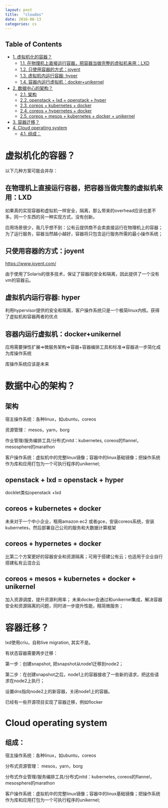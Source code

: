 ```yaml
---
layout: post
title:  "cloudos"
date: 2016-06-13
categories: cs
---
```


<div id="table-of-contents">
<h2>Table of Contents</h2>
<div id="text-table-of-contents">
<ul>
<li><a href="#sec-1">1. 虚拟机化的容器？</a>
<ul>
<li><a href="#sec-1-1">1.1. 在物理机上直接运行容器，把容器当做完整的虚拟机来用：LXD</a></li>
<li><a href="#sec-1-2">1.2. 只使用容器的方式：joyent</a></li>
<li><a href="#sec-1-3">1.3. 虚拟机内运行容器: hyper</a></li>
<li><a href="#sec-1-4">1.4. 容器内运行虚拟机：docker+unikernel</a></li>
</ul>
</li>
<li><a href="#sec-2">2. 数据中心的架构？</a>
<ul>
<li><a href="#sec-2-1">2.1. 架构</a></li>
<li><a href="#sec-2-2">2.2. openstack + lxd  = openstack + hyper</a></li>
<li><a href="#sec-2-3">2.3. coreos + kubernetes + docker</a></li>
<li><a href="#sec-2-4">2.4. coreos + hypernetes + docker</a></li>
<li><a href="#sec-2-5">2.5. coreos + mesos + kubernetes + docker + unikernel</a></li>
</ul>
</li>
<li><a href="#sec-3">3. 容器迁移？</a></li>
<li><a href="#sec-4">4. Cloud operating system</a>
<ul>
<li><a href="#sec-4-1">4.1. 组成：</a></li>
</ul>
</li>
</ul>
</div>
</div>

# 虚拟机化的容器？<a id="sec-1" name="sec-1"></a>

以下几种方案可能会并存：

## 在物理机上直接运行容器，把容器当做完整的虚拟机来用：LXD<a id="sec-1-1" name="sec-1-1"></a>

如果真的实现容器和虚拟机一样安全，隔离，那么带来的overhead应该也差不多。同一个东西的另一种实现方式，没有创新。

应用场景很少，我几乎想不到：公有云提供商不会卖直接运行在物理机上的容器；为了运行服务，容器当然越小越好，容器将只包含运行服务所需的最小操作系统；

## 只使用容器的方式：joyent<a id="sec-1-2" name="sec-1-2"></a>

<https://www.joyent.com/>

由于使用了Solaris的很多技术，保证了容器的安全和隔离，因此提供了一个没有vm的容器云。

## 虚拟机内运行容器: hyper<a id="sec-1-3" name="sec-1-3"></a>

利用hypervisor提供的安全和隔离，客户操作系统只是一个极简linux内核。获得了虚拟机和容器两者的优点

## 容器内运行虚拟机：docker+unikernel<a id="sec-1-4" name="sec-1-4"></a>

应用需要弹性扩展=>微服务架构=>容器+容器编排工具和标准=>容器进一步简化成为库操作系统

库操作系统应该是未来

# 数据中心的架构？<a id="sec-2" name="sec-2"></a>

## 架构<a id="sec-2-1" name="sec-2-1"></a>

宿主操作系统：各种linux，如ubuntu，coreos

资源管理： mesos，yarn，borg

作业管理/服务编排工具/分布式initd：kubernetes, coreos的flannel，mesosphere的marathon

客户操作系统：虚拟机中的完整linux镜像；容器中的linux基础镜像；把操作系统作为库和应用打包为一个可执行程序的unikernel;

## openstack + lxd  = openstack + hyper<a id="sec-2-2" name="sec-2-2"></a>

docklet类似openstack +lxd

## coreos + kubernetes + docker<a id="sec-2-3" name="sec-2-3"></a>

未来对于一个中小企业，租用amazon ec2 或者gce，安装coreos系统，安装kubernetes，然后部署自己公司的服务和大数据计算框架

## coreos + hypernetes + docker<a id="sec-2-4" name="sec-2-4"></a>

比第二个方案更好的容器安全和资源隔离；可用于搭建公有云；也适用于企业自行搭建私有云混合云

## coreos + mesos + kubernetes + docker + unikernel<a id="sec-2-5" name="sec-2-5"></a>

加入资源调度，提升资源利用率；
未来docker会通过和unikernel集成，解决容器安全和资源隔离的问题，同时进一步提升性能，精简微服务；

# 容器迁移？<a id="sec-3" name="sec-3"></a>

lxd使用criu，自称live migration, 其实不是。

有状态容器需要两步迁移：

第一步：创建snapshot, 把snapshot从node1迁移到node2；

第二步：在创建snapshot之后，node1上的容器接收了一些新的请求，把这些请求在node2上执行；

设置dns指向node2上的新容器，关闭node1上的容器。

已经有一些开源项目实现了容器迁移，例如flocker

# Cloud operating system<a id="sec-4" name="sec-4"></a>

## 组成：<a id="sec-4-1" name="sec-4-1"></a>

宿主操作系统：各种linux，如ubuntu，coreos

分布式资源管理： mesos，yarn，borg

分布式作业管理/服务编排工具/分布式initd：kubernetes, coreos的flannel，mesosphere的marathon

客户操作系统：虚拟机中的完整linux镜像；容器中的linux基础镜像；把操作系统作为库和应用打包为一个可执行程序的unikernel;
